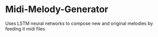# Midi-Melody-Generator
Uses LSTM neural networks to compose new and original melodies by feeding it midi files
